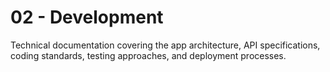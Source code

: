 # 02 - Development

Technical documentation covering the app architecture, API specifications, coding standards, testing approaches, and deployment processes.
